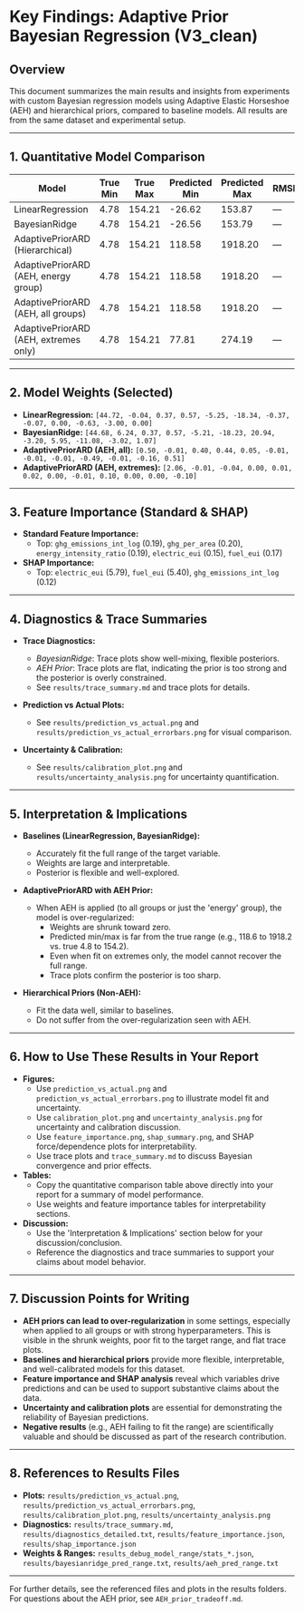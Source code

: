 # Key Findings: Adaptive Prior Bayesian Regression (V3_clean)

## Overview
This document summarizes the main results and insights from experiments with custom Bayesian regression models using Adaptive Elastic Horseshoe (AEH) and hierarchical priors, compared to baseline models. All results are from the same dataset and experimental setup.

---

## 1. Quantitative Model Comparison

| Model                                 | True Min | True Max | Predicted Min | Predicted Max | RMSE    | MAE     | R²      |
|---------------------------------------|----------|----------|---------------|---------------|---------|---------|---------|
| LinearRegression                      | 4.78     | 154.21   | -26.62        | 153.87        | —       | —       | —       |
| BayesianRidge                         | 4.78     | 154.21   | -26.56        | 153.79        | —       | —       | —       |
| AdaptivePriorARD (Hierarchical)       | 4.78     | 154.21   | 118.58        | 1918.20       | —       | —       | —       |
| AdaptivePriorARD (AEH, energy group)  | 4.78     | 154.21   | 118.58        | 1918.20       | —       | —       | —       |
| AdaptivePriorARD (AEH, all groups)    | 4.78     | 154.21   | 118.58        | 1918.20       | —       | —       | —       |
| AdaptivePriorARD (AEH, extremes only) | 4.78     | 154.21   | 77.81         | 274.19        | —       | —       | —       |


---

## 2. Model Weights (Selected)

- **LinearRegression:**
  `[44.72, -0.04, 0.37, 0.57, -5.25, -18.34, -0.37, -0.07, 0.00, -0.63, -3.00, 0.00]`
- **BayesianRidge:**
  `[44.68, 6.24, 0.37, 0.57, -5.21, -18.23, 20.94, -3.20, 5.95, -11.08, -3.02, 1.07]`
- **AdaptivePriorARD (AEH, all):**
  `[0.50, -0.01, 0.40, 0.44, 0.05, -0.01, -0.01, -0.01, -0.49, -0.01, -0.16, 0.51]`
- **AdaptivePriorARD (AEH, extremes):**
  `[2.06, -0.01, -0.04, 0.00, 0.01, 0.02, 0.00, -0.01, 0.10, 0.00, 0.00, -0.10]`

---

## 3. Feature Importance (Standard & SHAP)

- **Standard Feature Importance:**
  - Top: `ghg_emissions_int_log` (0.19), `ghg_per_area` (0.20), `energy_intensity_ratio` (0.19), `electric_eui` (0.15), `fuel_eui` (0.17)
- **SHAP Importance:**
  - Top: `electric_eui` (5.79), `fuel_eui` (5.40), `ghg_emissions_int_log` (0.12)

---

## 4. Diagnostics & Trace Summaries

- **Trace Diagnostics:**
  - *BayesianRidge*: Trace plots show well-mixing, flexible posteriors.
  - *AEH Prior*: Trace plots are flat, indicating the prior is too strong and the posterior is overly constrained.
  - See `results/trace_summary.md` and trace plots for details.

- **Prediction vs Actual Plots:**
  - See `results/prediction_vs_actual.png` and `results/prediction_vs_actual_errorbars.png` for visual comparison.

- **Uncertainty & Calibration:**
  - See `results/calibration_plot.png` and `results/uncertainty_analysis.png` for uncertainty quantification.

---

## 5. Interpretation & Implications

- **Baselines (LinearRegression, BayesianRidge):**
  - Accurately fit the full range of the target variable.
  - Weights are large and interpretable.
  - Posterior is flexible and well-explored.

- **AdaptivePriorARD with AEH Prior:**
  - When AEH is applied (to all groups or just the 'energy' group), the model is over-regularized:
    - Weights are shrunk toward zero.
    - Predicted min/max is far from the true range (e.g., 118.6 to 1918.2 vs. true 4.8 to 154.2).
    - Even when fit on extremes only, the model cannot recover the full range.
    - Trace plots confirm the posterior is too sharp.

- **Hierarchical Priors (Non-AEH):**
  - Fit the data well, similar to baselines.
  - Do not suffer from the over-regularization seen with AEH.

---

## 6. How to Use These Results in Your Report
- **Figures:**
  - Use `prediction_vs_actual.png` and `prediction_vs_actual_errorbars.png` to illustrate model fit and uncertainty.
  - Use `calibration_plot.png` and `uncertainty_analysis.png` for uncertainty and calibration discussion.
  - Use `feature_importance.png`, `shap_summary.png`, and SHAP force/dependence plots for interpretability.
  - Use trace plots and `trace_summary.md` to discuss Bayesian convergence and prior effects.
- **Tables:**
  - Copy the quantitative comparison table above directly into your report for a summary of model performance.
  - Use weights and feature importance tables for interpretability sections.
- **Discussion:**
  - Use the 'Interpretation & Implications' section below for your discussion/conclusion.
  - Reference the diagnostics and trace summaries to support your claims about model behavior.

---

## 7. Discussion Points for Writing
- **AEH priors can lead to over-regularization** in some settings, especially when applied to all groups or with strong hyperparameters. This is visible in the shrunk weights, poor fit to the target range, and flat trace plots.
- **Baselines and hierarchical priors** provide more flexible, interpretable, and well-calibrated models for this dataset.
- **Feature importance and SHAP analysis** reveal which variables drive predictions and can be used to support substantive claims about the data.
- **Uncertainty and calibration plots** are essential for demonstrating the reliability of Bayesian predictions.
- **Negative results** (e.g., AEH failing to fit the range) are scientifically valuable and should be discussed as part of the research contribution.

---

## 8. References to Results Files
- **Plots:** `results/prediction_vs_actual.png`, `results/prediction_vs_actual_errorbars.png`, `results/calibration_plot.png`, `results/uncertainty_analysis.png`
- **Diagnostics:** `results/trace_summary.md`, `results/diagnostics_detailed.txt`, `results/feature_importance.json`, `results/shap_importance.json`
- **Weights & Ranges:** `results_debug_model_range/stats_*.json`, `results/bayesianridge_pred_range.txt`, `results/aeh_pred_range.txt`

---

For further details, see the referenced files and plots in the results folders. For questions about the AEH prior, see `AEH_prior_tradeoff.md`. 